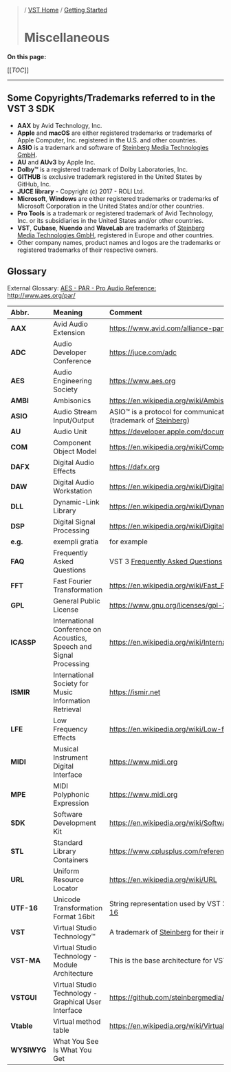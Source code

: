 >/ [VST Home](../index.md) / [Getting Started](../Getting+Started/Index.md)
>
># Miscellaneous

**On this page:**

[[_TOC_]]

---

## Some Copyrights/Trademarks referred to in the VST 3 SDK

- **AAX** by Avid Technology, Inc.
- **Apple** and **macOS** are either registered trademarks or trademarks of Apple Computer, Inc. registered in the U.S. and other countries.
- **ASIO** is a trademark and software of [Steinberg Media Technologies GmbH](https://www.steinberg.net/de/).
- **AU** and **AUv3** by Apple Inc.
- **Dolby™** is a registered trademark of Dolby Laboratories, Inc.
- **GITHUB** is exclusive trademark registered in the United States by GitHub, Inc.
- **JUCE library** - Copyright (c) 2017 - ROLI Ltd.
- **Microsoft**, **Windows** are either registered trademarks or trademarks of Microsoft Corporation in the United States and/or other countries.
- **Pro Tools** is a trademark or registered trademark of Avid Technology, Inc. or its subsidiaries in the United States and/or other countries.
- **VST**, **Cubase**, **Nuendo** and **WaveLab** are trademarks of [Steinberg Media Technologies GmbH](https://www.steinberg.net/de/), registered in Europe and other countries.
- Other company names, product names and logos are the trademarks or registered trademarks of their respective owners.

## Glossary

External Glossary: [AES - PAR - Pro Audio Reference:](https://www.aes.org/par/) <http://www.aes.org/par/>

| Abbr. | Meaning | Comment |
| :- | :- | :- |
| **AAX** | Avid Audio Extension | <https://www.avid.com/alliance-partner-program/aax-connectivity-toolkit> |
| **ADC** | Audio Developer Conference | <https://juce.com/adc> |
| **AES** | Audio Engineering Society | <https://www.aes.org> |
| **AMBI** | Ambisonics | <https://en.wikipedia.org/wiki/Ambisonics> |
| **ASIO** | Audio Stream Input/Output | ASIO™ is a protocol for communication between a software application and a computer's sound card (trademark of [Steinberg](https://www.steinberg.net/de/)) |
| **AU** | Audio Unit | <https://developer.apple.com/documentation/audiounit> |
| **COM** | Component Object Model | <https://en.wikipedia.org/wiki/Component_Object_Model> |
| **DAFX** | Digital Audio Effects | <https://dafx.org> |
| **DAW** | Digital Audio Workstation | <https://en.wikipedia.org/wiki/Digital_audio_workstation> |
| **DLL** | Dynamic-Link Library | <https://en.wikipedia.org/wiki/Dynamic-link_library> |
| **DSP** | Digital Signal Processing | <https://en.wikipedia.org/wiki/Digital_signal_processing> |
| **e.g.** | exempli gratia | for example |
| **FAQ** | Frequently Asked Questions | VST 3 [Frequently Asked Questions](../FAQ/Index.md) |
| **FFT** | Fast Fourier Transformation  | <https://en.wikipedia.org/wiki/Fast_Fourier_transform> |
| **GPL** | General Public License | <https://www.gnu.org/licenses/gpl-3.0.en.html> |
| **ICASSP** | International Conference on Acoustics, Speech and Signal Processing | <https://en.wikipedia.org/wiki/International_Conference_on_Acoustics,_Speech,_and_Signal_Processing> |
| **ISMIR** | International Society for Music Information Retrieval | <https://ismir.net> |
| **LFE** | Low Frequency Effects | <https://en.wikipedia.org/wiki/Low-frequency_effects> |
| **MIDI** | Musical Instrument Digital Interface | <https://www.midi.org> |
| **MPE** | MIDI Polyphonic Expression | <https://www.midi.org> |
| **SDK** | Software Development Kit | <https://en.wikipedia.org/wiki/Software_development_kit> |
| **STL** | Standard Library Containers | <https://www.cplusplus.com/reference/stl/> |
| **URL** | Uniform Resource Locator | <https://en.wikipedia.org/wiki/URL> |
| **UTF-16** | Unicode Transformation Format 16bit | String representation used by VST 3 for exchanging with the host. <https://en.wikipedia.org/wiki/UTF-16> |
| **VST** | Virtual Studio Technology™ | A trademark of [Steinberg](https://www.steinberg.net/) for their interface standard for integrating software plug-ins with DAWs. |
| **VST-MA** | Virtual Studio Technology - Module Architecture | This is the base architecture for VST 3 |
| **VSTGUI** | Virtual Studio Technology - Graphical User Interface | <https://github.com/steinbergmedia/vstgui> |
| **Vtable** | Virtual method table | <https://en.wikipedia.org/wiki/Virtual_method_table> |
| **WYSIWYG** | What You See Is What You Get | |

